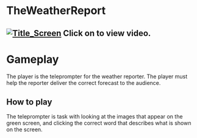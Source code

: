 # TheWeatherReport
[![Title_Screen](https://github.com/malachias13/TheWeatherReport/assets/69220988/e11b52c9-66bb-4558-bfa1-a6509ffe7bb1)](https://www.youtube.com/watch?v=KAlzdmnUE7M)
Click on to view video.
----
# Gameplay
The player is the teleprompter for the weather reporter. The player must help the reporter deliver the correct forecast to the audience.

## How to play
The teleprompter is task with looking at the images that appear on the green screen, and clicking the correct word that describes what is shown on the screen.


